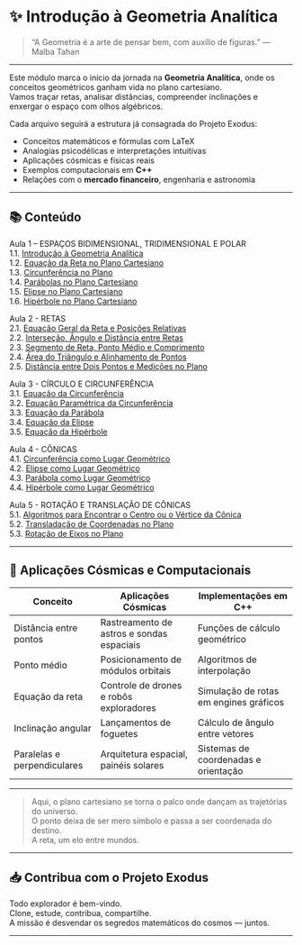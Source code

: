 # ✨ Introdução à Geometria Analítica

> “A Geometria é a arte de pensar bem, com auxílio de figuras.” — Malba Tahan

---

Este módulo marca o início da jornada na **Geometria Analítica**, onde os conceitos geométricos ganham vida no plano cartesiano.  
Vamos traçar retas, analisar distâncias, compreender inclinações e enxergar o espaço com olhos algébricos.

Cada arquivo seguirá a estrutura já consagrada do Projeto Exodus:

- Conceitos matemáticos e fórmulas com LaTeX
- Analogias psicodélicas e interpretações intuitivas
- Aplicações cósmicas e físicas reais
- Exemplos computacionais em **C++**
- Relações com o **mercado financeiro**, engenharia e astronomia

---

## 📚 Conteúdo

Aula 1 – ESPAÇOS BIDIMENSIONAL, TRIDIMENSIONAL E POLAR  
1.1. [Introdução à Geometria Analítica](./1.1-introducao-a-geometria-analitica.md)  
1.2. [Equação da Reta no Plano Cartesiano](./1.2-equacao-da-reta-no-plano-cartesiano.md)  
1.3. [Circunferência no Plano](./1.3-circunferencia-no-plano.md)  
1.4. [Parábolas no Plano Cartesiano](./1.4-parabolas-no-plano-cartesiano.md)  
1.5. [Elipse no Plano Cartesiano](./1.5-elipse-no-plano-cartesiano.md)  
1.6. [Hipérbole no Plano Cartesiano](./1.6-hiperbole-no-plano-cartesiano.md)  

Aula 2 - RETAS  
2.1. [Equação Geral da Reta e Posições Relativas](./2.1-equacao-geral-da-reta-e-posicao-relativa.md)  
2.2. [Interseção, Ângulo e Distância entre Retas](./2.2-intersecao-angulo-e-distancia-entre-retas.md)  
2.3. [Segmento de Reta, Ponto Médio e Comprimento](./2.3-segmento-de-reta-ponto-medio-e-comprimento.md)  
2.4. [Área do Triângulo e Alinhamento de Pontos](./2.4-area-do-triangulo-e-alinhamento-de-pontos.md)  
2.5. [Distância entre Dois Pontos e Medições no Plano](./2.5-distancia-entre-dois-pontos-e-medicoes-no-plano.md)  

Aula 3 - CÍRCULO E CIRCUNFERÊNCIA  
3.1. [Equação da Circunferência](./3.1-equacao-da-circunferencia.md)  
3.2. [Equação Paramétrica da Circunferência](./3.2-equacao-parametrica-da-circunferencia.md)  
3.3. [Equação da Parábola](./3.3-equacao-da-parabola.md)  
3.4. [Equação da Elipse](./3.4-equacao-da-elipse.md)  
3.5. [Equação da Hipérbole](./3.5-equacao-da-hiperbole.md)  

Aula 4 - CÔNICAS  
4.1. [Circunferência como Lugar Geométrico](./4.1-circunferencia-como-lugar-geometrico.md)  
4.2. [Elipse como Lugar Geométrico](./4.3-elipse-como-lugar-geometrico.md)  
4.3. [Parábola como Lugar Geométrico](./4.3-parabola-como-lugar-geometrico.md)  
4.4. [Hipérbole como Lugar Geométrico](4.4-hiperbole-como-lugar-geometrico.md)  

Aula 5 - ROTAÇÃO E TRANSLAÇÃO DE CÔNICAS  
5.1. [Algoritmos para Encontrar o Centro ou o Vértice da Cônica](./5.1-algoritmos-para-encontrar-o-centro-ou-o-vertice-da-conica.md)  
5.2. [Transladação de Coordenadas no Plano](./5.2-transladacao-de-coordenadas-no-plano.md)  
5.3. [Rotação de Eixos no Plano](./5.3-rotacao-de-eixos-no-plano.md)  

---

## 🧬 Aplicações Cósmicas e Computacionais

| Conceito                | Aplicações Cósmicas                         | Implementações em C++                         |
|------------------------|---------------------------------------------|-----------------------------------------------|
| Distância entre pontos | Rastreamento de astros e sondas espaciais  | Funções de cálculo geométrico                 |
| Ponto médio            | Posicionamento de módulos orbitais          | Algoritmos de interpolação                    |
| Equação da reta        | Controle de drones e robôs exploradores     | Simulação de rotas em engines gráficos        |
| Inclinação angular     | Lançamentos de foguetes                     | Cálculo de ângulo entre vetores               |
| Paralelas e perpendiculares | Arquitetura espacial, painéis solares  | Sistemas de coordenadas e orientação          |

---

> Aqui, o plano cartesiano se torna o palco onde dançam as trajetórias do universo.  
> O ponto deixa de ser mero símbolo e passa a ser coordenada do destino.  
> A reta, um elo entre mundos.

---

## 📥 Contribua com o Projeto Exodus

Todo explorador é bem-vindo.  
Clone, estude, contribua, compartilhe.  
A missão é desvendar os segredos matemáticos do cosmos — juntos.

---
